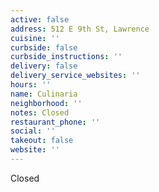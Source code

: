 ```yaml
---
active: false
address: 512 E 9th St, Lawrence
cuisine: ''
curbside: false
curbside_instructions: ''
delivery: false
delivery_service_websites: ''
hours: ''
name: Culinaria
neighborhood: ''
notes: Closed
restaurant_phone: ''
social: ''
takeout: false
website: ''
---
```


Closed